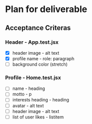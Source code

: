 # Plan for deliverable

## Acceptance Criteras

### Header - App.test.jsx

- [x] header image - alt text
- [x] profile name - role: paragraph
- [ ] background color (stretch)

### Profile - Home.test.jsx

- [ ] name - heading
- [ ] motto - p
- [ ] interests heading - heading
- [ ] avatar - alt text
- [ ] header image - alt text
- [ ] list of user likes - listitem
